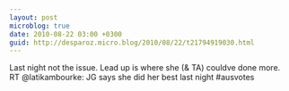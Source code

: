 ```yaml
---
layout: post
microblog: true
date: 2010-08-22 03:00 +0300
guid: http://desparoz.micro.blog/2010/08/22/t21794919030.html
---
```

Last night not the issue. Lead up is where she (&amp; TA) couldve done more. RT @latikambourke: JG says she did her best last night #ausvotes
